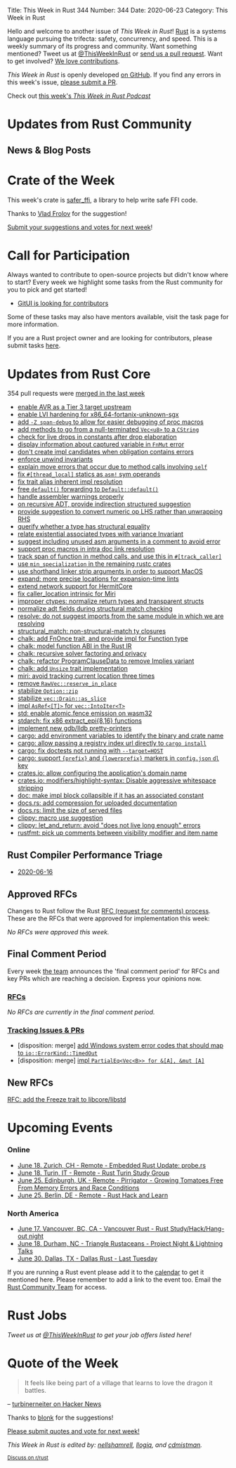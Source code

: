 Title: This Week in Rust 344
Number: 344
Date: 2020-06-23
Category: This Week in Rust

Hello and welcome to another issue of *This Week in Rust*!
[Rust](http://rust-lang.org) is a systems language pursuing the trifecta: safety, concurrency, and speed.
This is a weekly summary of its progress and community.
Want something mentioned? Tweet us at [@ThisWeekInRust](https://twitter.com/ThisWeekInRust) or [send us a pull request](https://github.com/cmr/this-week-in-rust).
Want to get involved? [We love contributions](https://github.com/rust-lang/rust/blob/master/CONTRIBUTING.md).

*This Week in Rust* is openly developed [on GitHub](https://github.com/cmr/this-week-in-rust).
If you find any errors in this week's issue, [please submit a PR](https://github.com/cmr/this-week-in-rust/pulls).

Check out [this week's *This Week in Rust Podcast*]()

# Updates from Rust Community

## News & Blog Posts

# Crate of the Week

This week's crate is [safer_ffi](https://github.com/getditto/safer_ffi), a library to help write safe FFI code.

Thanks to [Vlad Frolov](https://users.rust-lang.org/t/crate-of-the-week/2704/780) for the suggestion!

[Submit your suggestions and votes for next week][submit_crate]!

[submit_crate]: https://users.rust-lang.org/t/crate-of-the-week/2704

# Call for Participation

Always wanted to contribute to open-source projects but didn't know where to start?
Every week we highlight some tasks from the Rust community for you to pick and get started!

* [GitUI is looking for contributors](https://github.com/extrawurst/gitui/issues)

Some of these tasks may also have mentors available, visit the task page for more information.

If you are a Rust project owner and are looking for contributors, please submit tasks [here][guidelines].

[guidelines]: https://users.rust-lang.org/t/twir-call-for-participation/4821

# Updates from Rust Core

354 pull requests were [merged in the last week][merged]

[merged]: https://github.com/search?q=is%3Apr+org%3Arust-lang+is%3Amerged+merged%3A2020-06-08..2020-06-15

* [enable AVR as a Tier 3 target upstream](https://github.com/rust-lang/rust/pull/69478)
* [enable LVI hardening for x86_64-fortanix-unknown-sgx](https://github.com/rust-lang/rust/pull/72655)
* [add `-Z span-debug` to allow for easier debugging of proc macros](https://github.com/rust-lang/rust/pull/72799)
* [add methods to go from a null-terminated `Vec<u8>` to a `CString`](https://github.com/rust-lang/rust/pull/73139)
* [check for live drops in constants after drop elaboration](https://github.com/rust-lang/rust/pull/71824)
* [display information about captured variable in `FnMut` error](https://github.com/rust-lang/rust/pull/72598)
* [don't create impl candidates when obligation contains errors](https://github.com/rust-lang/rust/pull/73005)
* [enforce unwind invariants](https://github.com/rust-lang/rust/pull/73133)
* [explain move errors that occur due to method calls involving `self`](https://github.com/rust-lang/rust/pull/72389)
* [fix `#[thread_local]` statics as `asm!` sym operands](https://github.com/rust-lang/rust/pull/73033)
* [fix trait alias inherent impl resolution](https://github.com/rust-lang/rust/pull/72556)
* [free `default()` forwarding to `Default::default()`](https://github.com/rust-lang/rust/pull/73001)
* [handle assembler warnings properly](https://github.com/rust-lang/rust/pull/73169)
* [on recursive ADT, provide indirection structured suggestion](https://github.com/rust-lang/rust/pull/72740)
* [provide suggestion to convert numeric op LHS rather than unwrapping RHS](https://github.com/rust-lang/rust/pull/73195)
* [querify whether a type has structural equality](https://github.com/rust-lang/rust/pull/73066)
* [relate existential associated types with variance Invariant](https://github.com/rust-lang/rust/pull/71896)
* [suggest including unused asm arguments in a comment to avoid error](https://github.com/rust-lang/rust/pull/73230)
* [support proc macros in intra doc link resolution](https://github.com/rust-lang/rust/pull/73183)
* [track span of function in method calls, and use this in `#[track_caller]`](https://github.com/rust-lang/rust/pull/73182)
* [use `min_specialization` in the remaining rustc crates](https://github.com/rust-lang/rust/pull/72707)
* [use shorthand linker strip arguments in order to support MacOS](https://github.com/rust-lang/rust/pull/73138)
* [expand: more precise locations for expansion-time lints](https://github.com/rust-lang/rust/pull/73178)
* [extend network support for HermitCore](https://github.com/rust-lang/rust/pull/73331)
* [fix caller_location intrinsic for Miri](https://github.com/rust-lang/rust/pull/73277)
* [improper ctypes: normalize return types and transparent structs](https://github.com/rust-lang/rust/pull/72890)
* [normalize adt fields during structural match checking](https://github.com/rust-lang/rust/pull/72897)
* [resolve: do not suggest imports from the same module in which we are resolving](https://github.com/rust-lang/rust/pull/72789)
* [structural_match: non-structural-match ty closures](https://github.com/rust-lang/rust/pull/73353)
* [chalk: add FnOnce trait, and provide impl for Function type](https://github.com/rust-lang/chalk/pull/494)
* [chalk: model function ABI in the Rust IR](https://github.com/rust-lang/chalk/pull/481)
* [chalk: recursive solver factoring and privacy](https://github.com/rust-lang/chalk/pull/513)
* [chalk: refactor ProgramClauseData to remove Implies variant](https://github.com/rust-lang/chalk/pull/514)
* [chalk: add `Unsize` trait implementation](https://github.com/rust-lang/chalk/pull/427)
* [miri: avoid tracking current location three times](https://github.com/rust-lang/rust/pull/72879)
* [remove `RawVec::reserve_in_place`](https://github.com/rust-lang/rust/pull/72417)
* [stabilize `Option::zip`](https://github.com/rust-lang/rust/pull/72938)
* [stabilize `vec::Drain::as_slice`](https://github.com/rust-lang/rust/pull/72584)
* [impl `AsRef<[T]>` for `vec::IntoIter<T>`](https://github.com/rust-lang/rust/pull/72583)
* [std: enable atomic.fence emission on wasm32](https://github.com/rust-lang/rust/pull/73036)
* [stdarch: fix x86 extract_epi{8,16} functions](https://github.com/rust-lang/stdarch/pull/868)
* [implement new gdb/lldb pretty-printers](https://github.com/rust-lang/rust/pull/72357)
* [cargo: add environment variables to identify the binary and crate name](https://github.com/rust-lang/cargo/pull/8270)
* [cargo: allow passing a registry index url directly to `cargo install`](https://github.com/rust-lang/cargo/pull/8344)
* [cargo: fix doctests not running with `--target=HOST`](https://github.com/rust-lang/cargo/pull/8358)
* [cargo: support `{prefix}` and `{lowerprefix}` markers in `config.json` `dl` key](https://github.com/rust-lang/cargo/pull/8267)
* [crates.io: allow configuring the application's domain name](https://github.com/rust-lang/crates.io/pull/2543)
* [crates.io: modifiers/highlight-syntax: Disable aggressive whitespace stripping](https://github.com/rust-lang/crates.io/pull/2564)
* [doc: make impl block collapsible if it has an associated constant](https://github.com/rust-lang/rust/pull/71842)
* [docs.rs: add compression for uploaded documentation](https://github.com/rust-lang/docs.rs/pull/780)
* [docs.rs: limit the size of served files](https://github.com/rust-lang/docs.rs/pull/834)
* [clippy: macro use suggestion](https://github.com/rust-lang/rust-clippy/pull/5279)
* [clippy: let_and_return: avoid "does not live long enough" errors](https://github.com/rust-lang/rust-clippy/pull/5680)
* [rustfmt: pick up comments between visibility modifier and item name](https://github.com/rust-lang/rustfmt/pull/4239)

## Rust Compiler Performance Triage

* [2020-06-16](https://github.com/rust-lang/rustc-perf/blob/master/triage/2020.md#2020-06-16)

## Approved RFCs

Changes to Rust follow the Rust [RFC (request for comments) process](https://github.com/rust-lang/rfcs#rust-rfcs). These
are the RFCs that were approved for implementation this week:

*No RFCs were approved this week.*

## Final Comment Period

Every week [the team](https://www.rust-lang.org/team.html) announces the
'final comment period' for RFCs and key PRs which are reaching a
decision. Express your opinions now.

### [RFCs](https://github.com/rust-lang/rfcs/labels/final-comment-period)

*No RFCs are currently in the final comment period.*

### [Tracking Issues & PRs](https://github.com/rust-lang/rust/labels/final-comment-period)

* [disposition: merge] [add Windows system error codes that should map to `io::ErrorKind::TimedOut`](https://github.com/rust-lang/rust/pull/71756)
* [disposition: merge] [impl `PartialEq<Vec<B>> for &[A], &mut [A]`](https://github.com/rust-lang/rust/pull/71660)

## New RFCs

[RFC: add the Freeze trait to libcore/libstd](https://github.com/rust-lang/rfcs/pull/2944)

# Upcoming Events

### Online
* [June 18. Zurich, CH - Remote - Embedded Rust Update: probe.rs](https://www.meetup.com/Rust-Zurich/events/271020472/)
* [June 18. Turin, IT - Remote - Rust Turin Study Group](https://community.mozilla.org/events/gruppo-di-studio-di-rust-2/)
* [June 25. Edinburgh, UK - Remote - Pirrigator - Growing Tomatoes Free From Memory Errors and Race Conditions](https://www.meetup.com/rust-edi/events/271129693/)
* [June 25. Berlin, DE - Remote - Rust Hack and Learn](https://www.meetup.com/opentechschool-berlin/events/txcprrybcjbhc/)

### North America
* [June 17. Vancouver, BC, CA - Vancouver Rust - Rust Study/Hack/Hang-out night](https://www.meetup.com/Vancouver-Rust/events/qnrgnrybcjbwb/)
* [June 18. Durham, NC - Triangle Rustaceans - Project Night & Lightning Talks](https://www.meetup.com/triangle-rustaceans/events/mfglwpybcjbdc/)
* [June 30. Dallas, TX - Dallas Rust - Last Tuesday](https://www.meetup.com/Dallas-Rust/events/nppvrrybcjbnc/)

If you are running a Rust event please add it to the [calendar] to get
it mentioned here. Please remember to add a link to the event too.
Email the [Rust Community Team][community] for access.

[calendar]: https://www.google.com/calendar/embed?src=apd9vmbc22egenmtu5l6c5jbfc%40group.calendar.google.com
[community]: mailto:community-team@rust-lang.org

# Rust Jobs

*Tweet us at [@ThisWeekInRust](https://twitter.com/ThisWeekInRust) to get your job offers listed here!*

# Quote of the Week

> It feels like being part of a village that learns to love the dragon it battles.

– [turbinerneiter on Hacker News](https://news.ycombinator.com/item?id=23437950)

Thanks to [blonk](https://users.rust-lang.org/t/twir-quote-of-the-week/328/892) for the suggestions!

[Please submit quotes and vote for next week!](https://users.rust-lang.org/t/twir-quote-of-the-week/328)

*This Week in Rust is edited by: [nellshamrell](https://github.com/nellshamrell), [llogiq](https://github.com/llogiq), and [cdmistman](https://github.com/cdmistman).*

<small>[Discuss on r/rust](https://www.reddit.com/r/rust/comments/hactqu/this_week_in_rust_343/)</small>
